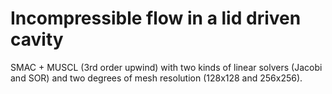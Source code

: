 # Incompressible flow in a lid driven cavity
SMAC + MUSCL (3rd order upwind) with two kinds of linear solvers (Jacobi and SOR) and  two degrees of mesh resolution (128x128 and 256x256).
